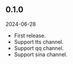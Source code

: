 ## 0.1.0

2024-06-28

- First release.
- Support tts channel.
- Support qq channel.
- Support sina channel.
